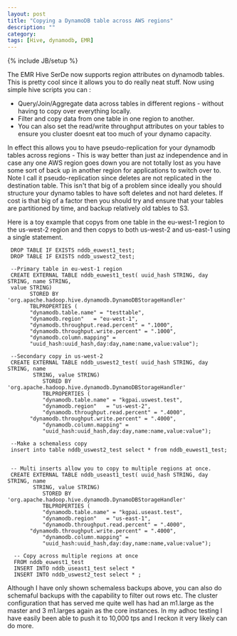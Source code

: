 ```yaml
---
layout: post
title: "Copying a DynamoDB table across AWS regions"
description: ""
category: 
tags: [Hive, dynamodb, EMR]
---
```

{% include JB/setup %}

The EMR Hive SerDe now supports region attributes on dynamodb tables. This is
pretty cool since it allows you to do really neat stuff. Now using simple hive
scripts you can :
* Query/Join/Aggregate data across tables in different regions  - without
having to copy over everything locally. 
* Filter and copy data from one table in one region to another. 
* You can also set the read/write throughput attributes on your tables to
ensure you cluster doesnt eat too much of your dynamo capacity. 

In effect this allows you to have pseudo-replication for your dynamodb tables
across regions - This is way better than just az independence and in case any one
AWS region goes down you are not totally lost as you have some sort of back up
in another region for applications to switch over to. Note I call it
pseudo-replication since deletes are not replicated in the destination
table. This isn't that big of a problem since ideally you should structure
your dynamo tables to have soft deletes and not hard deletes. If cost is that
big of a factor then you should try and ensure that your tables are
partitioned by time, and backup relatively old tables to S3. 

Here is a toy example that copys from one table in the eu-west-1 region
to the us-west-2 region and then copys to both us-west-2 and us-east-1 using a
single statement. 

     DROP TABLE IF EXISTS nddb_euwest1_test; 
     DROP TABLE IF EXISTS nddb_uswest2_test; 

     --Primary table in eu-west-1 region
     CREATE EXTERNAL TABLE nddb_euwest1_test( uuid_hash STRING, day STRING, name STRING,
     value STRING)
     	   STORED BY 'org.apache.hadoop.hive.dynamodb.DynamoDBStorageHandler' 
     	   TBLPROPERTIES ( 
      	   "dynamodb.table.name" = "testtable",
      	   "dynamodb.region"   = "eu-west-1", 
      	   "dynamodb.throughput.read.percent" = ".1000",
      	   "dynamodb.throughput.write.percent" = ".1000", 
      	   "dynamodb.column.mapping" =
      	   "uuid_hash:uuid_hash,day:day,name:name,value:value"); 
 
     --Secondary copy in us-west-2
     CREATE EXTERNAL TABLE nddb_uswest2_test( uuid_hash STRING, day STRING, name
     	    STRING, value STRING)
       	       STORED BY 'org.apache.hadoop.hive.dynamodb.DynamoDBStorageHandler' 
       	       TBLPROPERTIES ( 
       	       "dynamodb.table.name" = "kgpai.uswest.test",
       	       "dynamodb.region"   = "us-west-2", 
       	       "dynamodb.throughput.read.percent" = ".4000",
	       "dynamodb.throughput.write.percent" = ".4000",
       	       "dynamodb.column.mapping" =
       	       "uuid_hash:uuid_hash,day:day,name:name,value:value"); 

     --Make a schemaless copy 
     insert into table nddb_uswest2_test select * from nddb_euwest1_test;
 

     -- Multi inserts allow you to copy to multiple regions at once. 
     CREATE EXTERNAL TABLE nddb_useast1_test( uuid_hash STRING, day STRING, name
     	    STRING, value STRING)
       	       STORED BY 'org.apache.hadoop.hive.dynamodb.DynamoDBStorageHandler' 
       	       TBLPROPERTIES ( 
       	       "dynamodb.table.name" = "kgpai.useast.test",
       	       "dynamodb.region"   = "us-east-1", 
       	       "dynamodb.throughput.read.percent" = ".4000",
	       "dynamodb.throughput.write.percent" = ".4000",
       	       "dynamodb.column.mapping" =
       	       "uuid_hash:uuid_hash,day:day,name:name,value:value"); 
 
      -- Copy across multiple regions at once
      FROM nddb_euwest1_test 
      INSERT INTO nddb_useast1_test select * 
      INSERT INTO nddb_uswest2_test select * ; 


Although I have only shown schemaless backups above, you can also do schemaful
backups with the capability to filter out rows etc. The cluster configuration that has
served me quite well has had  an  m1.large as the master and 3 m1.larges again
as the core instances. In my adhoc testing I have easily been able to push it
to  10,000 tps and I reckon it very likely can do more. 




  
